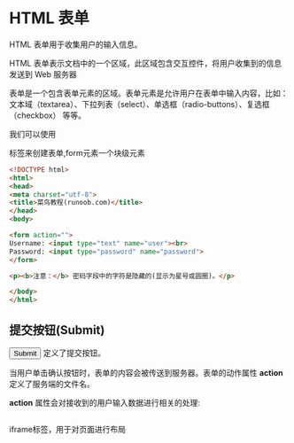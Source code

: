 # HTML 表单

HTML 表单用于收集用户的输入信息。

HTML 表单表示文档中的一个区域，此区域包含交互控件，将用户收集到的信息发送到 Web 服务器

表单是一个包含表单元素的区域。表单元素是允许用户在表单中输入内容，比如：文本域（textarea）、下拉列表（select）、单选框（radio-buttons）、复选框（checkbox） 等等。

我们可以使用 **<form>** 标签来创建表单,form元素一个块级元素

```html
<!DOCTYPE html>
<html>
<head> 
<meta charset="utf-8"> 
<title>菜鸟教程(runoob.com)</title> 
</head>
<body>

<form action="">
Username: <input type="text" name="user"><br>
Password: <input type="password" name="password">
</form>

<p><b>注意：</b> 密码字段中的字符是隐藏的(显示为星号或圆圈)。</p>

</body>
</html>
```

## 提交按钮(Submit)

**<input type="submit">** 定义了提交按钮。

当用户单击确认按钮时，表单的内容会被传送到服务器。表单的动作属性 **action** 定义了服务端的文件名。

**action** 属性会对接收到的用户输入数据进行相关的处理:

```html

```

iframe标签，用于对页面进行布局
